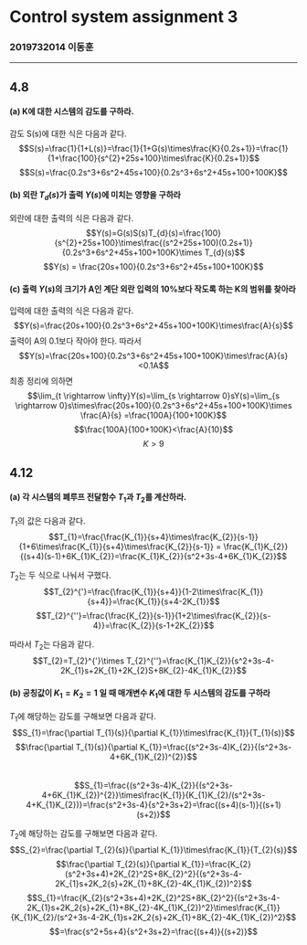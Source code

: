 # Control system assignment 3
### 2019732014 이동훈
---
## 4.8
#### (a) K에 대한 시스템의 감도를 구하라.
감도 S(s)에 대한 식은 다음과 같다. 
$$S(s)=\frac{1}{1+L(s)}=\frac{1}{1+G(s)\times\frac{K}{0.2s+1}}=\frac{1}{1+\frac{100}{s^{2}+25s+100}\times\frac{K}{0.2s+1}}$$
$$S(s)=\frac{0.2s^3+6s^2+45s+100}{0.2s^3+6s^2+45s+100+100K}$$

#### (b) 외란 $T_{d}(s)$가 출력  $Y(s)$에 미치는 영향을 구하라
외란에 대한 출력의 식은 다음과 같다.
$$Y(s)=G(s)S(s)T_{d}(s)=\frac{100}{s^{2}+25s+100}\times\frac{(s^2+25s+100)(0.2s+1)}{0.2s^3+6s^2+45s+100+100K}\times T_{d}(s)$$
$$Y(s) = \frac{20s+100}{0.2s^3+6s^2+45s+100+100K}$$

#### (c) 출력 $Y(s)$의 크기가 A인 계단 외란 입력의 10%보다 작도록 하는 K의 범위를 찾아라
입력에 대한 출력의 식은 다음과 같다.
$$Y(s)=\frac{20s+100}{0.2s^3+6s^2+45s+100+100K}\times\frac{A}{s}$$
출력이 A의 0.1보다 작아야 한다. 따라서
$$Y(s)=\frac{20s+100}{0.2s^3+6s^2+45s+100+100K}\times\frac{A}{s}<0.1A$$
최종 정리에 의하면
$$\lim_{t \rightarrow \infty}Y(s)=\lim_{s \rightarrow 0}sY(s)=\lim_{s \rightarrow 0}s\times\frac{20s+100}{0.2s^3+6s^2+45s+100+100K}\times \frac{A}{s} =\frac{100A}{100+100K}$$
$$\frac{100A}{100+100K}<\frac{A}{10}$$
$$K>9$$

## 4.12
#### (a) 각 시스템의 폐루프 전달함수 $T_{1}$과 $T_{2}$를 계산하라.
$T_{1}$의 값은 다음과 같다.
$$T_{1}=\frac{\frac{K_{1}}{s+4}\times\frac{K_{2}}{s-1}}{1+6\times\frac{K_{1}}{s+4}\times\frac{K_{2}}{s-1}} = \frac{K_{1}K_{2}}{(s+4)(s-1)+6K_{1}K_{2}}=\frac{K_{1}K_{2}}{s^2+3s-4+6K_{1}K_{2}}$$

$T_{2}$는 두 식으로 나눠서 구했다.
$$T_{2}^{'}=\frac{\frac{K_{1}}{s+4}}{1-2\times\frac{K_{1}}{s+4}}=\frac{K_{1}}{s+4-2K_{1}}$$
$$T_{2}^{''}=\frac{\frac{K_{2}}{s-1}}{1+2\times\frac{K_{2}}{s-4}}=\frac{K_{2}}{s-1+2K_{2}}$$

따라서 $T_{2}$는 다음과 같다.
$$T_{2}=T_{2}^{'}\times T_{2}^{''}=\frac{K_{1}K_{2}}{s^2+3s-4-2K_{1}s+2K_{1}+2K_{2}S+8K_{2}-4K_{1}K_{2}}$$

#### (b) 공칭값이 $K_{1}=K_{2}=1$ 일 때 매개변수 $K_{1}$에 대한 두 시스템의 감도를 구하라
$T_{1}$에 해당하는 감도를 구해보면 다음과 같다.
$$S_{1}=\frac{\partial T_{1}(s)}{\partial K_{1}}\times\frac{K_{1}}{T_{1}(s)}$$
$$\frac{\partial T_{1}(s)}{\partial K_{1}}=\frac{(s^2+3s-4)K_{2}}{(s^2+3s-4+6K_{1}K_{2})^{2}}$$  
$$S_{1}=\frac{(s^2+3s-4)K_{2}}{(s^2+3s-4+6K_{1}K_{2})^{2}}\times\frac{K_{1}}{K_{1}K_{2}/(s^2+3s-4+K_{1}K_{2})}=\frac{s^2+3s-4}{s^2+3s+2}=\frac{(s+4)(s-1)}{(s+1)(s+2)}$$

$T_{2}$에 해당하는 감도를 구해보면 다음과 같다.
$$S_{2}=\frac{\partial T_{2}(s)}{\partial K_{1}}\times\frac{K_{1}}{T_{2}(s)}$$
$$\frac{\partial T_{2}(s)}{\partial K_{1}}=\frac{K_{2}(s^2+3s+4)+2K_{2}^2S+8K_{2}^2}{(s^2+3s-4-2K_{1}s+2K_2{s}+2K_{1}+8K_{2}-4K_{1}K_{2})^2}$$
$$S_{1}=\frac{K_{2}(s^2+3s+4)+2K_{2}^2S+8K_{2}^2}{(s^2+3s-4-2K_{1}s+2K_2{s}+2K_{1}+8K_{2}-4K_{1}K_{2})^2}\times\frac{K_{1}}{K_{1}K_{2}/(s^2+3s-4-2K_{1}s+2K_2{s}+2K_{1}+8K_{2}-4K_{1}K_{2})^2}$$
$$=\frac{s^2+5s+4}{s^2+3s+2}=\frac{(s+4)}{(s+2)}$$


